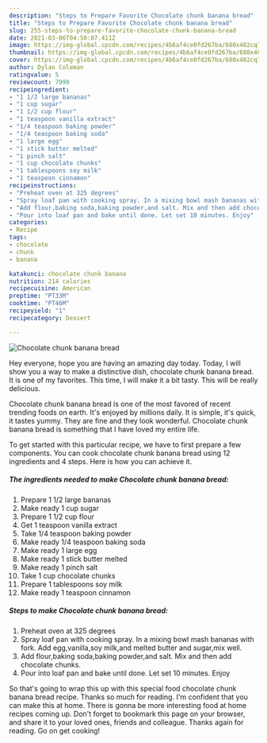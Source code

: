 ```yaml
---
description: "Steps to Prepare Favorite Chocolate chunk banana bread"
title: "Steps to Prepare Favorite Chocolate chunk banana bread"
slug: 255-steps-to-prepare-favorite-chocolate-chunk-banana-bread
date: 2021-03-06T04:50:07.411Z
image: https://img-global.cpcdn.com/recipes/4b6af4ce0fd267ba/680x482cq70/chocolate-chunk-banana-bread-recipe-main-photo.jpg
thumbnail: https://img-global.cpcdn.com/recipes/4b6af4ce0fd267ba/680x482cq70/chocolate-chunk-banana-bread-recipe-main-photo.jpg
cover: https://img-global.cpcdn.com/recipes/4b6af4ce0fd267ba/680x482cq70/chocolate-chunk-banana-bread-recipe-main-photo.jpg
author: Dylan Coleman
ratingvalue: 5
reviewcount: 7999
recipeingredient:
- "1 1/2 large bananas"
- "1 cup sugar"
- "1 1/2 cup flour"
- "1 teaspoon vanilla extract"
- "1/4 teaspoon baking powder"
- "1/4 teaspoon baking soda"
- "1 large egg"
- "1 stick butter melted"
- "1 pinch salt"
- "1 cup chocolate chunks"
- "1 tablespoons soy milk"
- "1 teaspoon cinnamon"
recipeinstructions:
- "Preheat oven at 325 degrees"
- "Spray loaf pan with cooking spray. In a mixing bowl mash bananas with fork. Add egg,vanilla,soy milk,and melted butter and sugar,mix well."
- "Add flour,baking soda,baking powder,and salt. Mix and then add chocolate chunks."
- "Pour into loaf pan and bake until done. Let set 10 minutes. Enjoy"
categories:
- Recipe
tags:
- chocolate
- chunk
- banana

katakunci: chocolate chunk banana 
nutrition: 214 calories
recipecuisine: American
preptime: "PT33M"
cooktime: "PT46M"
recipeyield: "1"
recipecategory: Dessert

---
```



![Chocolate chunk banana bread](https://img-global.cpcdn.com/recipes/4b6af4ce0fd267ba/680x482cq70/chocolate-chunk-banana-bread-recipe-main-photo.jpg)

Hey everyone, hope you are having an amazing day today. Today, I will show you a way to make a distinctive dish, chocolate chunk banana bread. It is one of my favorites. This time, I will make it a bit tasty. This will be really delicious.



Chocolate chunk banana bread is one of the most favored of recent trending foods on earth. It's enjoyed by millions daily. It is simple, it's quick, it tastes yummy. They are fine and they look wonderful. Chocolate chunk banana bread is something that I have loved my entire life.


To get started with this particular recipe, we have to first prepare a few components. You can cook chocolate chunk banana bread using 12 ingredients and 4 steps. Here is how you can achieve it.

<!--inarticleads1-->

##### The ingredients needed to make Chocolate chunk banana bread:

1. Prepare 1 1/2 large bananas
1. Make ready 1 cup sugar
1. Prepare 1 1/2 cup flour
1. Get 1 teaspoon vanilla extract
1. Take 1/4 teaspoon baking powder
1. Make ready 1/4 teaspoon baking soda
1. Make ready 1 large egg
1. Make ready 1 stick butter melted
1. Make ready 1 pinch salt
1. Take 1 cup chocolate chunks
1. Prepare 1 tablespoons soy milk
1. Make ready 1 teaspoon cinnamon




<!--inarticleads2-->

##### Steps to make Chocolate chunk banana bread:

1. Preheat oven at 325 degrees
1. Spray loaf pan with cooking spray. In a mixing bowl mash bananas with fork. Add egg,vanilla,soy milk,and melted butter and sugar,mix well.
1. Add flour,baking soda,baking powder,and salt. Mix and then add chocolate chunks.
1. Pour into loaf pan and bake until done. Let set 10 minutes. Enjoy




So that's going to wrap this up with this special food chocolate chunk banana bread recipe. Thanks so much for reading. I'm confident that you can make this at home. There is gonna be more interesting food at home recipes coming up. Don't forget to bookmark this page on your browser, and share it to your loved ones, friends and colleague. Thanks again for reading. Go on get cooking!
